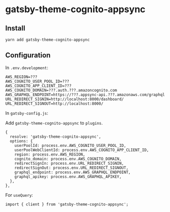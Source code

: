 # gatsby-theme-cognito-appsync

## Install

    yarn add gatsby-theme-cognito-appsync

## Configuration

In `.env.development`:

    AWS_REGION=???
    AWS_COGNITO_USER_POOL_ID=???
    AWS_COGNITO_APP_CLIENT_ID=???
    AWS_COGNITO_DOMAIN=???.auth.???.amazoncognito.com
    AWS_GRAPHQL_ENDPOINT=https://???.appsync-api.???.amazonaws.com/graphql
    URL_REDIRECT_SIGNIN=http://localhost:8000/dashboard/
    URL_REDIRECT_SIGNOUT=http://localhost:8000/

In `gatsby-config.js`:

Add `gatsby-theme-cognito-appsync` to `plugins`.

    {
      resolve: 'gatsby-theme-cognito-appsync',
      options: {
        userPoolId: process.env.AWS_COGNITO_USER_POOL_ID,
        userPoolWebClientId: process.env.AWS_COGNITO_APP_CLIENT_ID,
        region: process.env.AWS_REGION,
        cognito_domain: process.env.AWS_COGNITO_DOMAIN,
        redirectSignIn: process.env.URL_REDIRECT_SIGNIN,
        redirectSignOut: process.env.URL_REDIRECT_SIGNOUT,
        graphql_endpoint: process.env.AWS_GRAPHQL_ENDPOINT,
        graphql_apikey: process.env.AWS_GRAPHQL_APIKEY,
      },
    },

For `useQuery`:

    import { client } from 'gatsby-theme-cognito-appsync';
